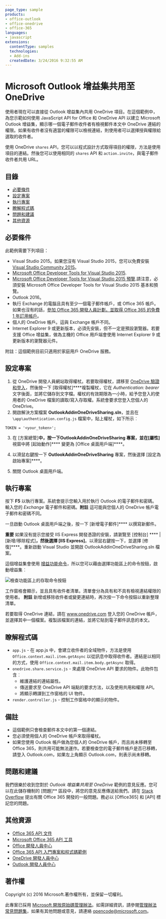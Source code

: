 ```yaml
---
page_type: sample
products:
- office-outlook
- office-onedrive
- office-365
languages:
- javascript
extensions:
  contentType: samples
  technologies:
  - Add-ins
  createdDate: 3/24/2016 9:32:55 AM
---
```

# <a name="microsoft-outlook-add-in-sharing-to-onedrive"></a>Microsoft Outlook 增益集共用至 OneDrive

使用者現在可以直接從 Outlook 增益集內共用 OneDrive 項目。在這個範例中，為您示範如何使用 JavaScript API for Office 和 OneDrive API 以建立 Microsoft Outlook 增益集，顯示哪一個電子郵件收件者有檢視郵件本文中 OneDrive 連結的權限。如果有收件者沒有適當的權限可以檢視連結，則使用者可以選擇授與權限給選取的收件者。

使用 OneDrive `shares` API，您可以以程式設計方式取得項目的權限，方法是使用項目的連結。然後您可以使用相同的 `shares` API 和 `action.invite`，與電子郵件收件者共用 URL。


## <a name="table-of-contents"></a>目錄

* [必要條件](#prerequisites)
* [設定專案](#configure-the-project)
* [執行專案](#run-the-project)
* [瞭解程式碼](#understand-the-code)
* [問題和建議](#questions-and-comments)
* [其他資源](#additional-resources)

## <a name="prerequisites"></a>必要條件

此範例需要下列項目：

* Visual Studio 2015。如果您沒有 Visual Studio 2015，您可以免費安裝 [Visual Studio Community 2015](http://aka.ms/vscommunity2015)。 
* [Microsoft Office Developer Tools for Visual Studio 2015](http://aka.ms/officedevtoolsforvs2015).
* [Microsoft Office Developer Tools for Visual Studio 2015 預覽](http://www.microsoft.com/en-us/download/details.aspx?id=49972).請注意，必須安裝 Microsoft Office Developer Tools for Visual Studio 2015 基本和預覽。
* Outlook 2016。
* 執行 Exchange 的電腦且具有至少一個電子郵件帳戶，或 Office 365 帳戶。如果也沒有的話，[參加 Office 365 開發人員計劃，並取得 Office 365 的免費 1 年訂用帳戶](https://aka.ms/devprogramsignup)。
* 個人的 OneDrive 帳戶。這與 Exchange 帳戶不同。
* Internet Explorer 9 或更新版本，必須先安裝，但不一定是預設瀏覽器。若要支援 Office 增益集，做為主機的 Office 用戶端會使用 Internet Explorer 9 或更新版本的瀏覽器元件。

附註：這個範例目前只適用於家庭用戶 OneDrive 服務。 

## <a name="configure-the-project"></a>設定專案

1. 從 OneDrive 開發人員網站取得權杖。若要取得權杖，請移至 [OneDrive 驗證和登入](https://dev.onedrive.com/auth/msa_oauth.htm)，然後按一下 [取得權杖]****複製權杖，它在 _Authentication: bearer_ 文字後面，並將它儲存到文字檔。權杖的有效期限為一小時，給予您登入的使用者的 OneDrive 檔案的讀取/寫入存取權。系統會要求您登入您個人的 OneDrive。
2. 開啟解決方案檔案 **OutlookAddinOneDriveSharing.sln**，並且在 `\app\authentication.config.js` 檔案中，貼上權杖，如下所示︰
```
TOKEN = '<your_token>';
```
3. 在 [方案總管]****中，按一下**OutlookAddinOneDriveSharing** 專案，並在[屬性]**** 視窗中將 [起始動作]**** 變更為 [Office 桌面用戶端]****。

4. 以滑鼠右鍵按一下 **OutlookAddinOneDriveSharing** 專案，然後選擇 [設定為啟始專案]****。
5. 關閉 Outlook 桌面用戶端。

## <a name="run-the-project"></a>執行專案

按下 **F5** 以執行專案。系統會提示您輸入用於執行 Outlook 的電子郵件和密碼。輸入您的 _Exchange_ 電子郵件和密碼。**附註** 這可能與您個人的 OneDrive 帳戶電子郵件和密碼不同。 

一旦啟動 Outlook 桌面用戶端之後，按一下 [新增電子郵件]**** 以撰寫新郵件。

**重要** 如果沒有提示您接受 IIS Express 開發憑證的安裝，請瀏覽至 [控制台] **** | [新增/移除程式]****，然後選擇 [IIS Express]****。以滑鼠右鍵按一下，並選擇 [修復]****。重新啟動 Visual Studio 並開啟 OutlookAddinOneDriveSharing.sln 檔案。

這個增益集會使用 [增益功能命令](https://msdn.microsoft.com/EN-US/library/office/mt267547.aspx)，所以您可以藉由選擇功能區上的命令按鈕，啟動增益集︰

![檢查功能區上的存取命令按鈕](/readme-images/commandbutton.PNG)

工作窗格會顯示，並且具有收件者清單。清單會分為具有和不具有檢視連結權限的使用者。 **附註** 新增或移除收件者或變更連結時，再次按一下命令按鈕以重新整理清單。 

若要取得 OneDrive 連結，請在 www.onedrive.com 登入您的 OneDrive 帳戶，並選擇其中一個檔案。複製該檔案的連結，並將它貼到電子郵件訊息的本文。

## <a name="understand-the-code"></a>瞭解程式碼

* `app.js` - 在 app.js 中，會建立收件者的全域物件，方法是使用 `Office.context.mail.item.getAsync` 以從訊息中取得收件者。連結是以相同的方式，使用 `Office.context.mail.item.body.getAsync` 取得。
* `onedrive.share.service.js` - 來處理 OneDrive API 要求的物件。此物件包含︰
    - 維護連結的連結屬性。
    - 傳送要求至 OneDrive API 端點的要求方法，以及使用共用和權限 API。
    - 將顯示轉譯到工作窗格的 UI 物件。
* `render.controller.js` - 控制工作窗格中的顯示的物件。 

## <a name="remarks"></a>備註

* 這個範例只會檢查郵件本文中的第一個連結。
* 您必須使用個人的 OneDrive 帳戶來取得權杖。
* 如果您使用 Outlook 帳戶做為您個人的 OneDrive 帳戶，而且尚未移轉至 Office 365，則共用可能無法運作。若要檢查您的電子郵件帳戶是否已移轉，請登入 Outlook.com，如果左上角顯示 Outlook.com，則表示尚未移轉。

## <a name="questions-and-comments"></a>問題和建議

我們很樂於收到您對於 *Outlook 增益集共用至 OneDrive* 範例的意見反應。您可以在此儲存機制的 [問題]** 區段中，將您的意見反應傳送給我們。請在 [Stack Overflow](http://stackoverflow.com/questions/tagged/Office365+API) 提出有關 Office 365 開發的一般問題。務必以 [Office365] 和 [API] 標記您的問題。

## <a name="additional-resources"></a>其他資源

* [Office 365 API 文件](http://msdn.microsoft.com/office/office365/howto/platform-development-overview)
* [Microsoft Office 365 API 工具](https://visualstudiogallery.msdn.microsoft.com/a15b85e6-69a7-4fdf-adda-a38066bb5155)
* [Office 開發人員中心](http://dev.office.com/)
* [Office 365 API 入門專案和程式碼範例](http://msdn.microsoft.com/en-us/office/office365/howto/starter-projects-and-code-samples)
* [OneDrive 開發人員中心](http://dev.onedrive.com)
* [Outlook 開發人員中心](http://dev.outlook.com)

## <a name="copyright"></a>著作權
Copyright (c) 2016 Microsoft.著作權所有，並保留一切權利。



此專案已採用 [Microsoft 開放原始碼管理辦法](https://opensource.microsoft.com/codeofconduct/)。如需詳細資訊，請參閱[管理辦法常見問題集](https://opensource.microsoft.com/codeofconduct/faq/)，如果有其他問題或意見，請連絡 [opencode@microsoft.com](mailto:opencode@microsoft.com)。
